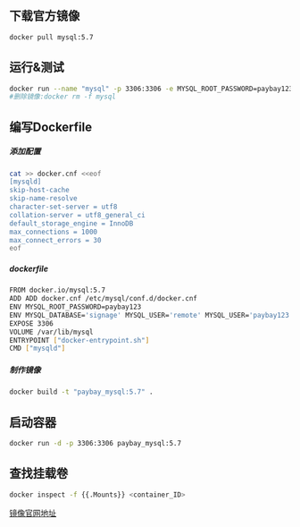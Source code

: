 ## 下载官方镜像
```Bash
docker pull mysql:5.7
```

## 运行&测试
```Bash
docker run --name "mysql" -p 3306:3306 -e MYSQL_ROOT_PASSWORD=paybay123 -d mysql:5.7
#删除镜像:docker rm -f mysql
```

## 编写Dockerfile
##### 添加配置
```Bash
cat >> docker.cnf <<eof
[mysqld]
skip-host-cache
skip-name-resolve
character-set-server = utf8
collation-server = utf8_general_ci
default_storage_engine = InnoDB
max_connections = 1000
max_connect_errors = 30
eof
```
##### dockerfile
```Bash
FROM docker.io/mysql:5.7
ADD ADD docker.cnf /etc/mysql/conf.d/docker.cnf
ENV MYSQL_ROOT_PASSWORD=paybay123 
ENV MYSQL_DATABASE='signage' MYSQL_USER='remote' MYSQL_USER='paybay123'
EXPOSE 3306
VOLUME /var/lib/mysql
ENTRYPOINT ["docker-entrypoint.sh"]
CMD ["mysqld"]
```

##### 制作镜像
```Bash
docker build -t "paybay_mysql:5.7" .
```

## 启动容器
```Bash
docker run -d -p 3306:3306 paybay_mysql:5.7
```

## 查找挂载卷
```Bash
docker inspect -f {{.Mounts}} <container_ID>
```

[镜像官网地址](https://hub.docker.com/_/mysql/)
